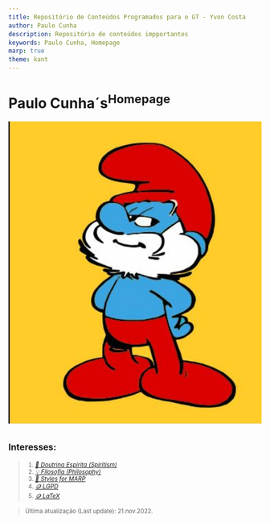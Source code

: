 ```yaml
---
title: Repositório de Conteúdos Programados para o GT - Yvon Costa
author: Paulo Cunha
description: Repositório de conteúdos impportantes 
keywords: Paulo Cunha, Homepage
marp: true
theme: kant
---
```


<!-- 
    Styles got from Juan Vera del Campo at https://github.com/Juanvvc/markdown-slides
-->

# **Paulo Cunha´s**<sup>Homepage</sup>

<!-- ![bg right](https://www.laphamsquarterly.org/sites/default/files/styles/tall_rectangle_custom_user_small_2x/public/images/contributor/plato_360x450.jpg?itok=oC0U0lCq&timestamp=1414179137) -->
<!-- ![bg right sepia:1](https://cdn.britannica.com/75/177675-131-B7A64EA6/detail-Aristotle-School-of-Athens-Plato-Raphael.jpg)
![bg sepia:1.0](https://ichef.bbci.co.uk/news/1024/branded_portuguese/47A7/production/_106234381_bbcbrasil_allankardec_acervodafederacaoespiritabrasileira.jpg) -->

<!-- _class: cool-list -->
<!-- ![bg left:33%](fig/paulo-protected.jpg) -->
![bg left:40%](fig/papai-smurf.jpg)

## <small>Interesses:

> 1. *[🌟 Doutrina Espírita (Spiritism)](./espiritismo/index.html)*
> 2. *[💡 Filosofia (Philosophy)]()*
> 3. *[🎀 Styles for MARP](https://github.com/cunhapaulo/marpstyle)*
> 4. *[🪙 LGPD](./lgpd/index.html)*
> 4. *[🪙 LaTeX](./lgpd/index.html)*
<!-- 3. *[Who am I?](./lgpd/index.html#2])* -->

> Última atualização (Last update): 21.nov.2022.